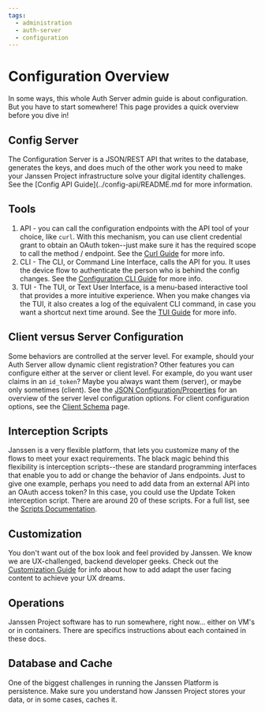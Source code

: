 ```yaml
---
tags:
  - administration
  - auth-server
  - configuration
---
```


# Configuration Overview

In some ways, this whole Auth Server admin guide is about configuration. But
you have to start somewhere! This page provides a quick overview before you dive
in!

## Config Server

The Configuration Server is a JSON/REST API that writes to the database,
generates the keys, and does much of the other work you need to make your
Janssen Project infrastructure solve your digital identity challenges.
See the [Config API Guide](../config-api/README.md for more information.

## Tools

1. API - you can call the configuration endpoints with the API tool of your
choice, like `curl`. With this mechanism, you can use client credential grant
to obtain an OAuth token--just make sure it has the required scope to call the
method / endpoint. See the [Curl Guide](../config-guide/curl-guide.md) for more
info.
2. CLI - The CLI, or Command Line Interface, calls the API for you. It uses the
device flow to authenticate the person who is behind the config changes. See the
[Configuration CLI Guide](../config-guide/jans-cli/README.md) for more info.
3. TUI - The TUI, or Text User Interface, is a menu-based interactive tool that
provides a more intuitive experience. When you make changes via the TUI, it also
creates a log of the equivalent CLI command, in case you want a shortcut next
time around. See the [TUI Guide](../config-guide/jans-tui/README.md)
for more info.

## Client versus Server Configuration

Some behaviors are controlled at the server level. For example, should your
Auth Server allow dynamic client registration? Other features you can configure
either at the server or client level. For example, do you want user claims in
an `id_token`? Maybe you always want them (server), or maybe only sometimes
(client). See the [JSON Configuration/Properties](../reference/json/README.md)
for an overview of the server level configuration options. For client
configuration options, see the [Client Schema](./client-management/client-schema.md)
page.

## Interception Scripts

Janssen is a very flexible platform, that lets you customize many of the flows
to meet your exact requirements. The black magic behind this flexibility is
interception scripts--these are standard programming interfaces that enable
you to add or change the behavior of Jans endpoints. Just to give one example,
perhaps you need to add data from an external API into an OAuth access token?
In this case, you could use the Update Token interception script. There are
around 20 of these scripts. For a full list, see the
[Scripts Documentation](../developer/scripts/README.md).

## Customization

You don't want out of the box look and feel provided by Janssen. We know we
are UX-challenged, backend developer geeks. Check out the
[Customization Guide](../developer/customization/README.md) for info about how
to add adapt the user facing content to achieve your UX dreams.

## Operations

Janssen Project software has to run somewhere, right now... either on VM's or
in containers. There are specifics instructions about each contained in these
docs.

## Database and Cache

One of the biggest challenges in running the Janssen Platform is persistence.
Make sure you understand how Janssen Project stores your data, or in some
cases, caches it.
